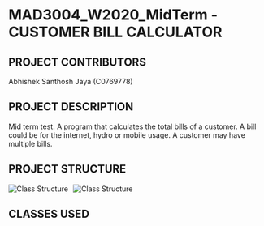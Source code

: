 # MAD3004_W2020_MidTerm - CUSTOMER BILL CALCULATOR

## PROJECT CONTRIBUTORS

Abhishek Santhosh Jaya (C0769778)

## PROJECT DESCRIPTION
Mid term test: A program that calculates the total bills of a customer. A bill could be for the internet, hydro or mobile usage. A customer may have multiple bills. 

## PROJECT STRUCTURE
<img src="https://i93.servimg.com/u/f93/18/45/29/87/classt10.png" alt="Class Structure" style="float: left; margin-right: 10px;"/>
<img src="https://i93.servimg.com/u/f93/18/45/29/87/classt11.png" alt="Class Structure" style="float: center; margin-right: 50px;"/>

## CLASSES USED

